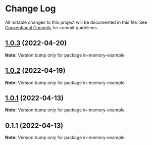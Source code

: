 # Change Log

All notable changes to this project will be documented in this file.
See [Conventional Commits](https://conventionalcommits.org) for commit guidelines.

## [1.0.3](https://github.com/lkrzyzanek/graphql-pagination/compare/in-memory-example@1.0.2...in-memory-example@1.0.3) (2022-04-20)

**Note:** Version bump only for package in-memory-example





## [1.0.2](https://github.com/lkrzyzanek/graphql-pagination/compare/in-memory-example@1.0.1...in-memory-example@1.0.2) (2022-04-19)

**Note:** Version bump only for package in-memory-example





## [1.0.1](https://github.com/lkrzyzanek/graphql-pagination/compare/in-memory-example@1.0.0...in-memory-example@1.0.1) (2022-04-13)

**Note:** Version bump only for package in-memory-example





## 0.1.1 (2022-04-13)

**Note:** Version bump only for package in-memory-example
